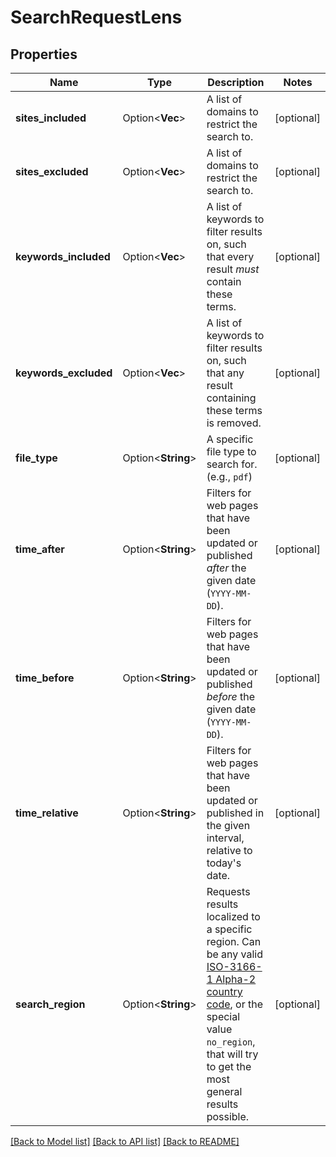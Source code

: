 # SearchRequestLens

## Properties

Name | Type | Description | Notes
------------ | ------------- | ------------- | -------------
**sites_included** | Option<**Vec<String>**> | A list of domains to restrict the search to. | [optional]
**sites_excluded** | Option<**Vec<String>**> | A list of domains to restrict the search to. | [optional]
**keywords_included** | Option<**Vec<String>**> | A list of keywords to filter results on, such that every result *must* contain these terms. | [optional]
**keywords_excluded** | Option<**Vec<String>**> | A list of keywords to filter results on, such that any result containing these terms is removed. | [optional]
**file_type** | Option<**String**> | A specific file type to search for. (e.g., `pdf`) | [optional]
**time_after** | Option<**String**> | Filters for web pages that have been updated or published *after* the given date (`YYYY-MM-DD`). | [optional]
**time_before** | Option<**String**> | Filters for web pages that have been updated or published *before* the given date (`YYYY-MM-DD`). | [optional]
**time_relative** | Option<**String**> | Filters for web pages that have been updated or published in the given interval, relative to today's date. | [optional]
**search_region** | Option<**String**> | Requests results localized to a specific region. Can be any valid [ISO-3166-1 Alpha-2 country code](https://en.wikipedia.org/wiki/ISO_3166-1_alpha-2#Officially_assigned_code_elements), or the special value `no_region`, that will try to get the most general results possible. | [optional]

[[Back to Model list]](../README.md#documentation-for-models) [[Back to API list]](../README.md#documentation-for-api-endpoints) [[Back to README]](../README.md)


